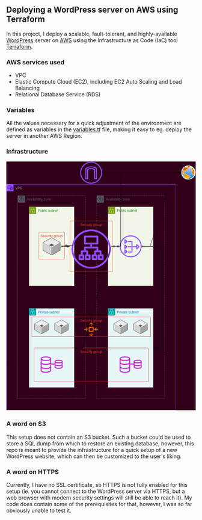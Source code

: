 ## Deploying a WordPress server on AWS using Terraform

In this project, I deploy a scalable, fault-tolerant, and highly-available [WordPress](https://wordpress.com/) server on [AWS](https://aws.amazon.com/) using the Infrastructure as Code (IaC) tool [Terraform](https://www.terraform.io/).

### AWS services used
- VPC
- Elastic Compute Cloud (EC2), including EC2 Auto Scaling and Load Balancing
- Relational Database Service (RDS)

### Variables
All the values necessary for a quick adjustment of the environment are defined as variables in the [variables.tf](/terraform/variables.tf) file, making it easy to eg. deploy the server in another AWS Region.

### Infrastructure
![Infrastructure Diagram with a VPC comprised of 2 Availability Zones containing 1 public and 1 private subnet each. One public subnet contains the command host EC2 machine, both public subnets contain 2 members of the associated Auto Scaling group. Both private subnets contain one RDS instance running MariaDB.](/pictures/infrastructure-diagram-wordpress-aws-terraform.drawio.png)

### A word on S3
This setup does not contain an S3 bucket. Such a bucket could be used to store a SQL dump from which to restore an existing database, however, this repo is meant to provide the infrastructure for a quick setup of a new WordPress website, which can then be customized to the user's liking.

### A word on HTTPS
Currently, I have no SSL certificate, so HTTPS is not fully enabled for this setup (ie. you cannot connect to the WordPress server via HTTPS, but a web browser with modern security settings will still be able to reach it). My code does contain some of the prerequisites for that, however, I was so far obviously unable to test it.